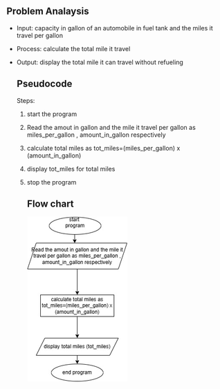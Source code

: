 ## Problem Analaysis

- Input: capacity in gallon of an automobile in fuel tank and the miles it travel per gallon

- Process: calculate the total mile it travel

- Output: display the total mile it can travel without refueling
  
  ## Pseudocode
  
  Steps:
  
  1. start the program
  
  2. Read the amout in gallon and the mile it travel per gallon as miles_per_gallon , amount_in_gallon respectively
  
  3. calculate total miles as tot_miles=(miles_per_gallon) x (amount_in_gallon)
  
  4. display tot_miles for total miles
  
  5. stop the program
     
     ## Flow chart
     
     ![image alt ](https://raw.githubusercontent.com/SWEG-2016EC-Batch/Zen/6f65a5a0540792f80f76ddce50327000fedd4342/ETS1315_Suheil_Ali/Automobile_miles.jpg)
